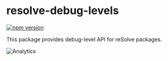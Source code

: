 # **resolve-debug-levels**

[![npm version](https://badge.fury.io/js/resolve-debug-levels.svg)](https://badge.fury.io/js/resolve-debug-levels)

This package provides debug-level API for reSolve packages.

![Analytics](https://ga-beacon.appspot.com/UA-118635726-1/packages-resolve-debug-levels-readme?pixel)
